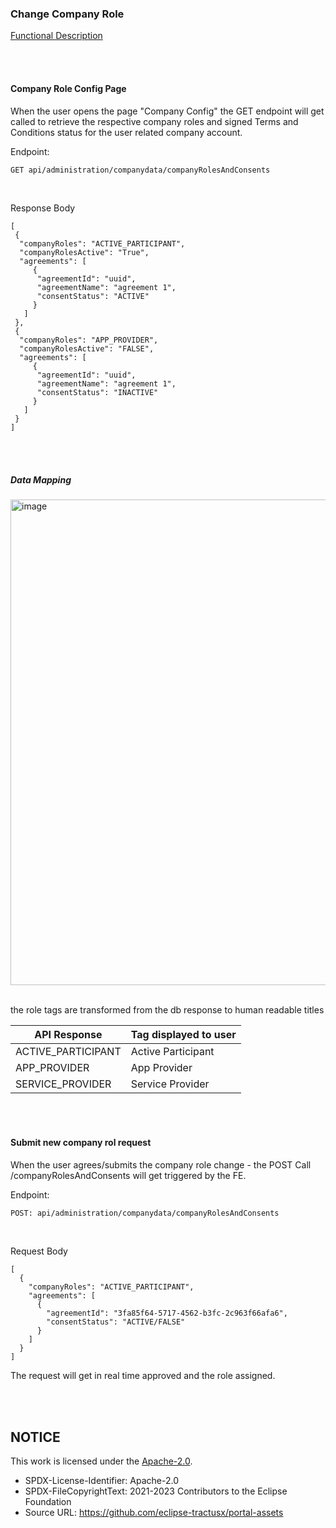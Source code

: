 ### Change Company Role

[Functional Description](/docs/02.%20Technical%20Integration/05.%20Company%20Role/Change%20Company%20Role.md)

<br>
<br>

#### Company Role Config Page

When the user opens the page "Company Config" the GET endpoint will get called to retrieve the respective company roles and signed Terms and Conditions status for the user related company account.

Endpoint:

```diff
GET api/administration/companydata/companyRolesAndConsents
```

<br>

Response Body

    [
     {
      "companyRoles": "ACTIVE_PARTICIPANT",
      "companyRolesActive": "True",
      "agreements": [
         {
          "agreementId": "uuid",
          "agreementName": "agreement 1",
          "consentStatus": "ACTIVE"
         }
       ]
     },
     {
      "companyRoles": "APP_PROVIDER",
      "companyRolesActive": "FALSE",
      "agreements": [
         {
          "agreementId": "uuid",
          "agreementName": "agreement 1",
          "consentStatus": "INACTIVE"
         }
       ]
     }
    ]

<br>
<br>

##### Data Mapping

<img width="777" alt="image" src="https://github.com/catenax-ng/tx-portal-assets/assets/94133633/e325b77a-be56-40c0-8255-3cc801efdd25">

<br>
<br>

the role tags are transformed from the db response to human readable titles

| **API Response**   | **Tag displayed to user** |
| ------------------ | ------------------------- |
| ACTIVE_PARTICIPANT | Active Participant        |
| APP_PROVIDER       | App Provider              |
| SERVICE_PROVIDER   | Service Provider          |

<br>
<br>

#### Submit new company rol request

When the user agrees/submits the company role change - the POST Call /companyRolesAndConsents will get triggered by the FE.

Endpoint:

```diff
POST: api/administration/companydata/companyRolesAndConsents
```

<br>

Request Body

    [
      {
        "companyRoles": "ACTIVE_PARTICIPANT",
        "agreements": [
          {
            "agreementId": "3fa85f64-5717-4562-b3fc-2c963f66afa6",
            "consentStatus": "ACTIVE/FALSE"
          }
        ]
      }
    ]

The request will get in real time approved and the role assigned.

<br>
<br>

## NOTICE

This work is licensed under the [Apache-2.0](https://www.apache.org/licenses/LICENSE-2.0).

- SPDX-License-Identifier: Apache-2.0
- SPDX-FileCopyrightText: 2021-2023 Contributors to the Eclipse Foundation
- Source URL: https://github.com/eclipse-tractusx/portal-assets
